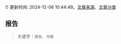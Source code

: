 :alarm_clock: 更新时间: 2024-12-06 10:44:49。[文章来源](/README.md)、[文章分类](/TAGS.md)

## 报告


> 关键字：`报告`、`月报`



